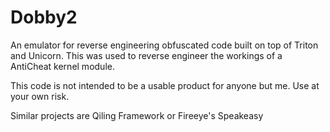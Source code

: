 # Dobby2


An emulator for reverse engineering obfuscated code built on top of Triton and Unicorn.
This was used to reverse engineer the workings of a AntiCheat kernel module.

This code is not intended to be a usable product for anyone but me. Use at your own risk.

Similar projects are Qiling Framework or Fireeye's Speakeasy
